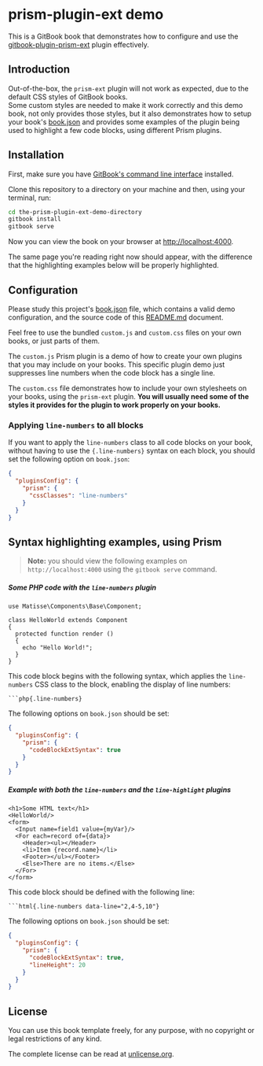 # prism-plugin-ext demo

This is a GitBook book that demonstrates how to configure and use the [gitbook-plugin-prism-ext](https://github.com/claudio-silva/gitbook-plugin-prism-ext) plugin effectively.

## Introduction

Out-of-the-box, the `prism-ext` plugin will not work as expected, due to the default CSS styles of GitBook books.  
Some custom styles are needed to make it work correctly and this demo book, not only provides those styles, but it also demonstrates how to setup your book's [book.json](https://github.com/claudio-silva/gitbook-prism-ext-demo/blob/master/book.json) and provides some examples of the plugin being used to highlight a few code blocks, using different Prism plugins.

## Installation

First, make sure you have [GitBook's command line interface](https://github.com/GitbookIO/gitbook-cli) installed.

Clone this repository to a directory on your machine and then, using your terminal, run:

```bash
cd the-prism-plugin-ext-demo-directory
gitbook install
gitbook serve
```

Now you can view the book on your browser at [http://localhost:4000](http://localhost:4000).

The same page you're reading right now should appear, with the difference that the highlighting examples below will be properly highlighted.

## Configuration

Please study this project's [book.json](https://github.com/claudio-silva/gitbook-prism-ext-demo/blob/master/book.json) file, which contains a valid demo configuration, and the source code of this [README.md](https://raw.githubusercontent.com/claudio-silva/gitbook-prism-ext-demo/master/README.md) document.

Feel free to use the bundled `custom.js` and `custom.css` files on your own books, or just parts of them.

The `custom.js` Prism plugin is a demo of how to create your own plugins that you may include on your books. This specific plugin demo just suppresses line numbers when the code block has a single line.

The `custom.css` file demonstrates how to include your own stylesheets on your books, using the `prism-ext` plugin. **You will usually need some of the styles it provides for the plugin to work properly on your books.**

### Applying `line-numbers` to all blocks

If you want to apply the `line-numbers` class to all code blocks on your book, without having to use the `{.line-numbers}` syntax on each block, you should set the following option on `book.json`:

```json
{
  "pluginsConfig": {
    "prism": {
      "cssClasses": "line-numbers"
    }
  }
}
```

## Syntax highlighting examples, using Prism

> **Note:** you should view the following examples on `http://localhost:4000` using the `gitbook serve` command.

##### Some PHP code with the `line-numbers` plugin

```php{.line-numbers}
use Matisse\Components\Base\Component;

class HelloWorld extends Component
{
  protected function render ()
  {
    echo "Hello World!";
  }
}
```

This code block begins with the following syntax, which applies the `line-numbers` CSS class to the block, enabling the display of line numbers:

    ```php{.line-numbers}

The following options on `book.json` should be set:

```json
{
  "pluginsConfig": {
    "prism": {
      "codeBlockExtSyntax": true
    }
  }
}
```

##### Example with both the `line-numbers` and the `line-highlight` plugins

```html{.line-numbers data-line="2,4-5,10"}
<h1>Some HTML text</h1>
<HelloWorld/>
<form>
  <Input name=field1 value={myVar}/>
  <For each=record of={data}>
    <Header><ul></Header>
    <li>Item {record.name}</li>
    <Footer></ul></Footer>
    <Else>There are no items.</Else>
  </For>
</form>
```

This code block should be defined with the following line:

    ```html{.line-numbers data-line="2,4-5,10"}

The following options on `book.json` should be set:

```json
{
  "pluginsConfig": {
    "prism": {
      "codeBlockExtSyntax": true,
      "lineHeight": 20
    }
  }
}
```

## License

You can use this book template freely, for any purpose, with no copyright or legal restrictions of any kind.

The complete license can be read at [unlicense.org](http://unlicense.org/).
